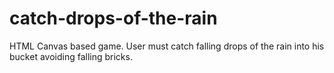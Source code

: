 # catch-drops-of-the-rain
HTML Canvas based game. User must catch falling drops of the rain into his bucket avoiding falling bricks.
